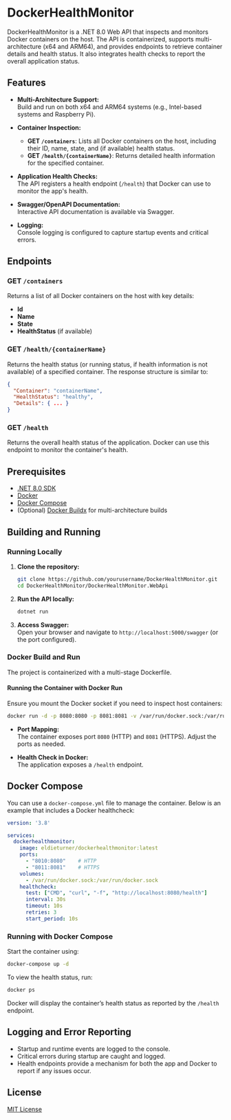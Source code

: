 
# DockerHealthMonitor

DockerHealthMonitor is a .NET 8.0 Web API that inspects and monitors Docker containers on the host. The API is containerized, supports multi-architecture (x64 and ARM64), and provides endpoints to retrieve container details and health status. It also integrates health checks to report the overall application status.

## Features

- **Multi-Architecture Support:**  
  Build and run on both x64 and ARM64 systems (e.g., Intel-based systems and Raspberry Pi).

- **Container Inspection:**  
  - **GET `/containers`**: Lists all Docker containers on the host, including their ID, name, state, and (if available) health status.
  - **GET `/health/{containerName}`**: Returns detailed health information for the specified container.

- **Application Health Checks:**  
  The API registers a health endpoint (`/health`) that Docker can use to monitor the app's health.

- **Swagger/OpenAPI Documentation:**  
  Interactive API documentation is available via Swagger.

- **Logging:**  
  Console logging is configured to capture startup events and critical errors.

## Endpoints

### GET `/containers`

Returns a list of all Docker containers on the host with key details:
- **Id**
- **Name**
- **State**
- **HealthStatus** (if available)

### GET `/health/{containerName}`

Returns the health status (or running status, if health information is not available) of a specified container. The response structure is similar to:

```json
{
  "Container": "containerName",
  "HealthStatus": "healthy", 
  "Details": { ... }
}
```

### GET `/health`

Returns the overall health status of the application. Docker can use this endpoint to monitor the container's health.

## Prerequisites

- [.NET 8.0 SDK](https://dotnet.microsoft.com/download/dotnet/8.0)
- [Docker](https://www.docker.com/get-started)
- [Docker Compose](https://docs.docker.com/compose/)
- (Optional) [Docker Buildx](https://docs.docker.com/buildx/working-with-buildx/) for multi-architecture builds

## Building and Running

### Running Locally

1. **Clone the repository:**

   ```bash
   git clone https://github.com/yourusername/DockerHealthMonitor.git
   cd DockerHealthMonitor/DockerHealthMonitor.WebApi
   ```

2. **Run the API locally:**

   ```bash
   dotnet run
   ```

3. **Access Swagger:**  
   Open your browser and navigate to `http://localhost:5000/swagger` (or the port configured).

### Docker Build and Run

The project is containerized with a multi-stage Dockerfile.

#### Running the Container with Docker Run

Ensure you mount the Docker socket if you need to inspect host containers:

```bash
docker run -d -p 8080:8080 -p 8081:8081 -v /var/run/docker.sock:/var/run/docker.sock eldieturner/dockerhealthmonitor:latest
```

- **Port Mapping:**  
  The container exposes port `8080` (HTTP) and `8081` (HTTPS). Adjust the ports as needed.

- **Health Check in Docker:**  
  The application exposes a `/health` endpoint.

## Docker Compose

You can use a `docker-compose.yml` file to manage the container. Below is an example that includes a Docker healthcheck:

```yaml
version: '3.8'

services:
  dockerhealthmonitor:
    image: eldieturner/dockerhealthmonitor:latest
    ports:
      - "8010:8080"    # HTTP
      - "8011:8081"    # HTTPS
    volumes:
      - /var/run/docker.sock:/var/run/docker.sock
    healthcheck:
      test: ["CMD", "curl", "-f", "http://localhost:8080/health"]
      interval: 30s
      timeout: 10s
      retries: 3
      start_period: 10s
```

### Running with Docker Compose

Start the container using:

```bash
docker-compose up -d
```

To view the health status, run:

```bash
docker ps
```

Docker will display the container’s health status as reported by the `/health` endpoint.

## Logging and Error Reporting

- Startup and runtime events are logged to the console.
- Critical errors during startup are caught and logged.
- Health endpoints provide a mechanism for both the app and Docker to report if any issues occur.

## License

[MIT License](LICENSE)
